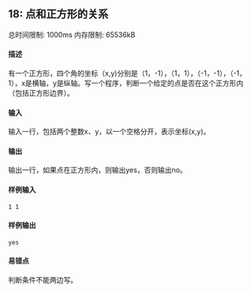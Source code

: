 ﻿## 18: 点和正方形的关系
总时间限制: 1000ms     内存限制: 65536kB

#### 描述

有一个正方形，四个角的坐标（x,y)分别是（1，-1），（1，1），（-1，-1），（-1，1），x是横轴，y是纵轴。写一个程序，判断一个给定的点是否在这个正方形内（包括正方形边界）。

#### 输入

输入一行，包括两个整数x、y，以一个空格分开，表示坐标(x,y)。

#### 输出

输出一行，如果点在正方形内，则输出yes，否则输出no。

#### 样例输入

	1 1

#### 样例输出

    yes

#### 易错点

判断条件不能两边写。





